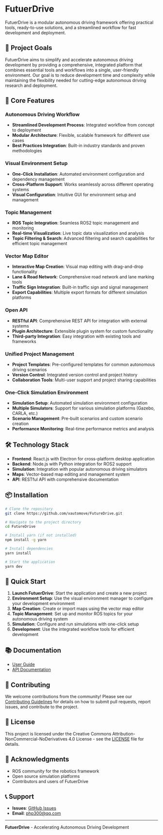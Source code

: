 # FutuerDrive

FutuerDrive is a modular autonomous driving framework offering practical tools, ready-to-use solutions, and a streamlined workflow for fast development and deployment.

## 🎯 Project Goals

FutuerDrive aims to simplify and accelerate autonomous driving development by providing a comprehensive, integrated platform that combines essential tools and workflows into a single, user-friendly environment. Our goal is to reduce development time and complexity while maintaining the flexibility needed for cutting-edge autonomous driving research and deployment.

## 🚀 Core Features

### Autonomous Driving Workflow
- **Streamlined Development Process**: Integrated workflow from concept to deployment
- **Modular Architecture**: Flexible, scalable framework for different use cases
- **Best Practices Integration**: Built-in industry standards and proven methodologies

### Visual Environment Setup
- **One-Click Installation**: Automated environment configuration and dependency management
- **Cross-Platform Support**: Works seamlessly across different operating systems
- **Visual Configuration**: Intuitive GUI for environment setup and management

### Topic Management
- **ROS Topic Integration**: Seamless ROS2 topic management and monitoring
- **Real-time Visualization**: Live topic data visualization and analysis
- **Topic Filtering & Search**: Advanced filtering and search capabilities for efficient topic management

### Vector Map Editor
- **Interactive Map Creation**: Visual map editing with drag-and-drop functionality
- **Lane & Road Network**: Comprehensive road network and lane marking tools
- **Traffic Sign Integration**: Built-in traffic sign and signal management
- **Export Capabilities**: Multiple export formats for different simulation platforms

### Open API
- **RESTful API**: Comprehensive REST API for integration with external systems
- **Plugin Architecture**: Extensible plugin system for custom functionality
- **Third-party Integration**: Easy integration with existing tools and frameworks

### Unified Project Management
- **Project Templates**: Pre-configured templates for common autonomous driving scenarios
- **Version Control**: Integrated version control and project history
- **Collaboration Tools**: Multi-user support and project sharing capabilities

### One-Click Simulation Environment
- **Simulation Setup**: Automated simulation environment configuration
- **Multiple Simulators**: Support for various simulation platforms (Gazebo, CARLA, etc.)
- **Scenario Management**: Pre-built scenarios and custom scenario creation
- **Performance Monitoring**: Real-time performance metrics and analysis

## 🛠️ Technology Stack

- **Frontend**: React.js with Electron for cross-platform desktop application
- **Backend**: Node.js with Python integration for ROS2 support
- **Simulation**: Integration with popular autonomous driving simulators
- **Maps**: Vector-based map editing and management system
- **API**: RESTful API with comprehensive documentation

## 📦 Installation

```bash
# Clone the repository
git clone https://github.com/xautomove/FutureDrive.git

# Navigate to the project directory
cd FutureDrive

# Install yarn (if not installed)
npm install -g yarn

# Install dependencies
yarn install

# Start the application
yarn dev
```

## 🚀 Quick Start

1. **Launch FutuerDrive**: Start the application and create a new project
2. **Environment Setup**: Use the visual environment manager to configure your development environment
3. **Map Creation**: Create or import maps using the vector map editor
4. **Topic Management**: Set up and monitor ROS topics for your autonomous driving system
5. **Simulation**: Configure and run simulations with one-click setup
6. **Development**: Use the integrated workflow tools for efficient development

## 📚 Documentation

- [User Guide](https://futuer.automoves.cn/docs)
- [API Documentation](https://futuer.automoves.cn/docs/api)

## 🤝 Contributing

We welcome contributions from the community! Please see our [Contributing Guidelines](CONTRIBUTING.md) for details on how to submit pull requests, report issues, and contribute to the project.

## 📄 License

This project is licensed under the Creative Commons Attribution-NonCommercial-NoDerivatives 4.0 License - see the [LICENSE](LICENSE) file for details.

## 🙏 Acknowledgments

- ROS community for the robotics framework
- Open source simulation platforms
- Contributors and users of FutuerDrive

## 📞 Support

- **Issues**: [GitHub Issues](https://github.com/xautomove/FutureDrive/issues)
- **Email**: php300@qq.com

---

**FutuerDrive** - Accelerating Autonomous Driving Development
